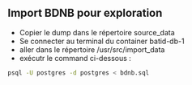 ## Import BDNB pour exploration
- Copier le dump dans le répertoire source_data
- Se connecter au terminal du container batid-db-1
- aller dans le répertoire /usr/src/import_data
- exécutr le command ci-dessous : 

```bash 
psql -U postgres -d postgres < bdnb.sql
```